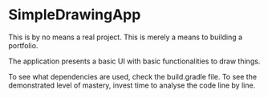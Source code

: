 # SimpleDrawingApp
This is by no means a real project. This is merely a means to building a portfolio.

The application presents a basic UI with basic functionalities to draw things.

To see what dependencies are used, check the build.gradle file. To see the demonstrated level of mastery, invest time to analyse the code line by line.

